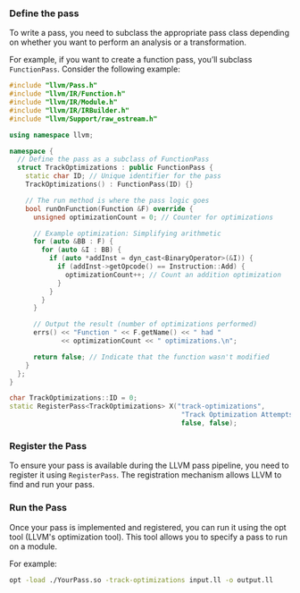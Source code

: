 ### Define the pass
To write a pass, you need to subclass the appropriate pass class depending on whether you want to perform an analysis or a transformation.

For example, if you want to create a function pass, you’ll subclass `FunctionPass`. Consider the following example:
```cpp
#include "llvm/Pass.h"
#include "llvm/IR/Function.h"
#include "llvm/IR/Module.h"
#include "llvm/IR/IRBuilder.h"
#include "llvm/Support/raw_ostream.h"

using namespace llvm;

namespace {
  // Define the pass as a subclass of FunctionPass
  struct TrackOptimizations : public FunctionPass {
    static char ID; // Unique identifier for the pass
    TrackOptimizations() : FunctionPass(ID) {}

    // The run method is where the pass logic goes
    bool runOnFunction(Function &F) override {
      unsigned optimizationCount = 0; // Counter for optimizations

      // Example optimization: Simplifying arithmetic
      for (auto &BB : F) {
        for (auto &I : BB) {
          if (auto *addInst = dyn_cast<BinaryOperator>(&I)) {
            if (addInst->getOpcode() == Instruction::Add) {
              optimizationCount++; // Count an addition optimization
            }
          }
        }
      }

      // Output the result (number of optimizations performed)
      errs() << "Function " << F.getName() << " had " 
             << optimizationCount << " optimizations.\n";

      return false; // Indicate that the function wasn't modified
    }
  };
}

char TrackOptimizations::ID = 0;
static RegisterPass<TrackOptimizations> X("track-optimizations", 
                                           "Track Optimization Attempts Per Function", 
                                           false, false);

```

### Register the Pass
To ensure your pass is available during the LLVM pass pipeline, you need to register it using `RegisterPass`. The registration mechanism allows LLVM to find and run your pass.

### Run the Pass
Once your pass is implemented and registered, you can run it using the opt tool (LLVM's optimization tool). This tool allows you to specify a pass to run on a module.

For example:
```bash
opt -load ./YourPass.so -track-optimizations input.ll -o output.ll
```
